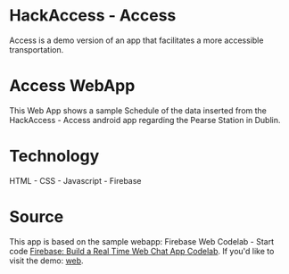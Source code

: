 # HackAccess - Access

Access is a demo version of an app that facilitates a more accessible transportation.

# Access WebApp
This Web App shows a sample Schedule of the data inserted from the HackAccess - Access android app regarding the Pearse Station in Dublin.

# Technology

HTML - CSS - Javascript - Firebase

# Source

This app is based on the sample webapp: Firebase Web Codelab - Start code
[Firebase: Build a Real Time Web Chat App Codelab](https://codelabs.developers.google.com/codelabs/firebase-web/).
If you'd like to visit the demo: [web](../web).
